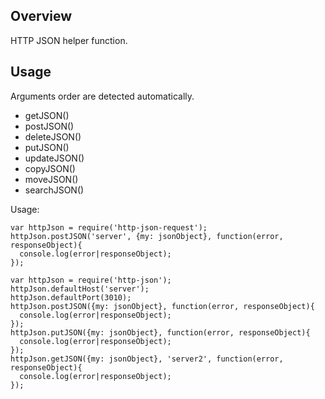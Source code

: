 ## Overview
HTTP JSON helper function.

## Usage
Arguments order are detected automatically.
- getJSON()
- postJSON()
- deleteJSON()
- putJSON()
- updateJSON()
- copyJSON()
- moveJSON()
- searchJSON()



Usage:

```
var httpJson = require('http-json-request');
httpJson.postJSON('server', {my: jsonObject}, function(error, responseObject){
  console.log(error|responseObject);
});

var httpJson = require('http-json');
httpJson.defaultHost('server');
httpJson.defaultPort(3010);
httpJson.postJSON({my: jsonObject}, function(error, responseObject){
  console.log(error|responseObject);
});
httpJson.putJSON({my: jsonObject}, function(error, responseObject){
  console.log(error|responseObject);
});
httpJson.getJSON({my: jsonObject}, 'server2', function(error, responseObject){
  console.log(error|responseObject);
});

```